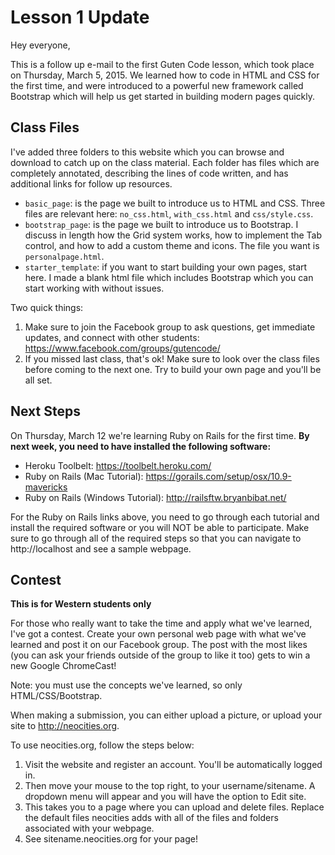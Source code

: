 # Lesson 1 Update

Hey everyone,

This is a follow up e-mail to the first Guten Code lesson, which took place on Thursday, March 5, 2015. We learned how to code in HTML and CSS for the first time, and were introduced to a powerful new framework called Bootstrap which will help us get started in building modern pages quickly.

## Class Files

I've added three folders to this website which you can browse and download to catch up on the class material. Each folder has files which are completely annotated, describing the lines of code written, and has additional links for follow up resources.

* `basic_page`: is the page we built to introduce us to HTML and CSS. Three files are relevant here: `no_css.html`, `with_css.html` and `css/style.css`. 
* `bootstrap_page`: is the page we built to introduce us to Bootstrap. I discuss in length how the Grid system works, how to implement the Tab control, and how to add a custom theme and icons. The file you want is `personalpage.html`. 
* `starter_template`: if you want to start building your own pages, start here. I made a blank html file which includes Bootstrap which you can start working with without issues. 

Two quick things:
1. Make sure to join the Facebook group to ask questions, get immediate updates, and connect with other students: https://www.facebook.com/groups/gutencode/
2. If you missed last class, that's ok! Make sure to look over the class files before coming to the next one. Try to build your own page and you'll be all set.

## Next Steps

On Thursday, March 12 we're learning Ruby on Rails for the first time. **By next week, you need to have installed the following software:**

* Heroku Toolbelt: https://toolbelt.heroku.com/
* Ruby on Rails (Mac Tutorial): https://gorails.com/setup/osx/10.9-mavericks
* Ruby on Rails (Windows Tutorial): http://railsftw.bryanbibat.net/

For the Ruby on Rails links above, you need to go through each tutorial and install the required software or you will NOT be able to participate. Make sure to go through all of the required steps so that you can navigate to http://localhost and see a sample webpage. 

## Contest
**This is for Western students only**

For those who really want to take the time and apply what we've learned, I've got a contest. Create your own personal web page with what we've learned and post it on our Facebook group. The post with the most likes (you can ask your friends outside of the group to like it too) gets to win a new Google ChromeCast!

Note: you must use the concepts we've learned, so only HTML/CSS/Bootstrap. 

When making a submission, you can either upload a picture, or upload your site to http://neocities.org. 

To use neocities.org, follow the steps below:

1. Visit the website and register an account. You'll be automatically logged in.
2. Then move your mouse to the top right, to your username/sitename. A dropdown menu will appear and you will have the option to Edit site.
3. This takes you to a page where you can upload and delete files. Replace the default files neocities adds with all of the files and folders associated with your webpage.
4. See sitename.neocities.org for your page!


